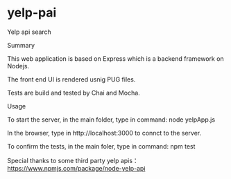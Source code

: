 # yelp-pai

Yelp api search

Summary

This web application is based on Express which is a backend framework on Nodejs.

The front end UI is rendered usnig PUG files.

Tests are build and tested by Chai and Mocha.

Usage

To start the server, in the main folder, type in command: node yelpApp.js

In the browser, type in http://localhost:3000 to connct to the server.

To confirm the tests, in the main foler, type in command: npm test


Special thanks to some third party yelp apis：
https://www.npmjs.com/package/node-yelp-api
